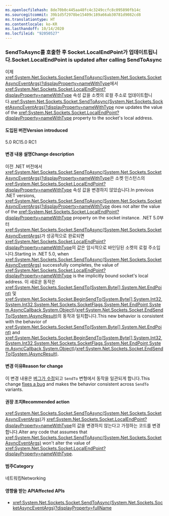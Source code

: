 ```yaml
---
ms.openlocfilehash: 8de70b0c445aa48fc4c3249ccfc8c095890fb14c
ms.sourcegitcommit: 39b1d5f2978be15409c189a66ab30781d9082cd8
ms.translationtype: HT
ms.contentlocale: ko-KR
ms.lasthandoff: 10/14/2020
ms.locfileid: "92050527"
---
```

### <a name="socketlocalendpoint-is-updated-after-calling-sendtoasync"></a><span data-ttu-id="d0984-101">SendToAsync를 호출한 후 Socket.LocalEndPoint가 업데이트됩니다.</span><span class="sxs-lookup"><span data-stu-id="d0984-101">Socket.LocalEndPoint is updated after calling SendToAsync</span></span>

<span data-ttu-id="d0984-102">이제 <xref:System.Net.Sockets.Socket.SendToAsync(System.Net.Sockets.SocketAsyncEventArgs)?displayProperty=nameWithType>에서 <xref:System.Net.Sockets.Socket.LocalEndPoint?displayProperty=nameWithType> 속성 값을 소켓의 로컬 주소로 업데이트합니다.</span><span class="sxs-lookup"><span data-stu-id="d0984-102"><xref:System.Net.Sockets.Socket.SendToAsync(System.Net.Sockets.SocketAsyncEventArgs)?displayProperty=nameWithType> now updates the value of the <xref:System.Net.Sockets.Socket.LocalEndPoint?displayProperty=nameWithType> property to the socket's local address.</span></span>

#### <a name="version-introduced"></a><span data-ttu-id="d0984-103">도입된 버전</span><span class="sxs-lookup"><span data-stu-id="d0984-103">Version introduced</span></span>

<span data-ttu-id="d0984-104">5.0 RC1</span><span class="sxs-lookup"><span data-stu-id="d0984-104">5.0 RC1</span></span>

#### <a name="change-description"></a><span data-ttu-id="d0984-105">변경 내용 설명</span><span class="sxs-lookup"><span data-stu-id="d0984-105">Change description</span></span>

<span data-ttu-id="d0984-106">이전 .NET 버전에서 <xref:System.Net.Sockets.Socket.SendToAsync(System.Net.Sockets.SocketAsyncEventArgs)?displayProperty=nameWithType>은 소켓 인스턴스의 <xref:System.Net.Sockets.Socket.LocalEndPoint?displayProperty=nameWithType> 속성 값을 변경하지 않았습니다.</span><span class="sxs-lookup"><span data-stu-id="d0984-106">In previous .NET versions, <xref:System.Net.Sockets.Socket.SendToAsync(System.Net.Sockets.SocketAsyncEventArgs)?displayProperty=nameWithType> does not alter the value of the <xref:System.Net.Sockets.Socket.LocalEndPoint?displayProperty=nameWithType> property on the socket instance.</span></span> <span data-ttu-id="d0984-107">.NET 5.0부터 <xref:System.Net.Sockets.Socket.SendToAsync(System.Net.Sockets.SocketAsyncEventArgs)>가 성공적으로 완료되면 <xref:System.Net.Sockets.Socket.LocalEndPoint?displayProperty=nameWithType>의 값은 암시적으로 바인딩된 소켓의 로컬 주소입니다.</span><span class="sxs-lookup"><span data-stu-id="d0984-107">Starting in .NET 5.0, when <xref:System.Net.Sockets.Socket.SendToAsync(System.Net.Sockets.SocketAsyncEventArgs)> successfully completes, the value of <xref:System.Net.Sockets.Socket.LocalEndPoint?displayProperty=nameWithType> is the implicitly bound socket's local address.</span></span> <span data-ttu-id="d0984-108">이 새로운 동작은 <xref:System.Net.Sockets.Socket.SendTo(System.Byte[],System.Net.EndPoint)> 및 <xref:System.Net.Sockets.Socket.BeginSendTo(System.Byte[],System.Int32,System.Int32,System.Net.Sockets.SocketFlags,System.Net.EndPoint,System.AsyncCallback,System.Object)>/<xref:System.Net.Sockets.Socket.EndSendTo(System.IAsyncResult)>의 동작과 일치합니다.</span><span class="sxs-lookup"><span data-stu-id="d0984-108">This new behavior is consistent with the behavior of <xref:System.Net.Sockets.Socket.SendTo(System.Byte[],System.Net.EndPoint)> and <xref:System.Net.Sockets.Socket.BeginSendTo(System.Byte[],System.Int32,System.Int32,System.Net.Sockets.SocketFlags,System.Net.EndPoint,System.AsyncCallback,System.Object)>/<xref:System.Net.Sockets.Socket.EndSendTo(System.IAsyncResult)>.</span></span>

#### <a name="reason-for-change"></a><span data-ttu-id="d0984-109">변경 이유</span><span class="sxs-lookup"><span data-stu-id="d0984-109">Reason for change</span></span>

<span data-ttu-id="d0984-110">이 변경 내용은 [버그가 수정](https://github.com/dotnet/runtime/issues/915)되고 `SendTo` 변형에서 동작을 일관되게 합니다.</span><span class="sxs-lookup"><span data-stu-id="d0984-110">This change [fixes a bug](https://github.com/dotnet/runtime/issues/915) and makes the behavior consistent across `SendTo` variants.</span></span>

#### <a name="recommended-action"></a><span data-ttu-id="d0984-111">권장 조치</span><span class="sxs-lookup"><span data-stu-id="d0984-111">Recommended action</span></span>

<span data-ttu-id="d0984-112"><xref:System.Net.Sockets.Socket.SendToAsync(System.Net.Sockets.SocketAsyncEventArgs)>가 <xref:System.Net.Sockets.Socket.LocalEndPoint?displayProperty=nameWithType>의 값을 변경하지 않는다고 가정하는 코드를 변경합니다.</span><span class="sxs-lookup"><span data-stu-id="d0984-112">Alter any code that assumes that <xref:System.Net.Sockets.Socket.SendToAsync(System.Net.Sockets.SocketAsyncEventArgs)> won't alter the value of <xref:System.Net.Sockets.Socket.LocalEndPoint?displayProperty=nameWithType>.</span></span>

#### <a name="category"></a><span data-ttu-id="d0984-113">범주</span><span class="sxs-lookup"><span data-stu-id="d0984-113">Category</span></span>

<span data-ttu-id="d0984-114">네트워킹</span><span class="sxs-lookup"><span data-stu-id="d0984-114">Networking</span></span>

#### <a name="affected-apis"></a><span data-ttu-id="d0984-115">영향을 받는 API</span><span class="sxs-lookup"><span data-stu-id="d0984-115">Affected APIs</span></span>

- <xref:System.Net.Sockets.Socket.SendToAsync(System.Net.Sockets.SocketAsyncEventArgs)?displayProperty=fullName>

<!--

#### Affected APIs

- `M:System.Net.Sockets.Socket.SendToAsync(System.Net.Sockets.SocketAsyncEventArgs)`

-->
